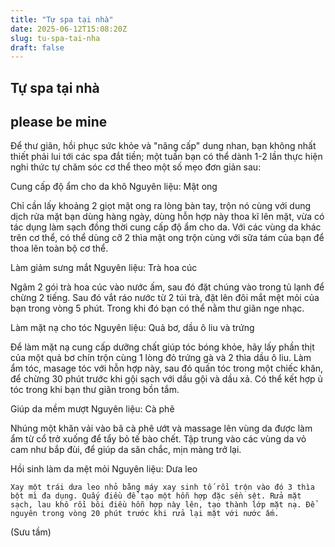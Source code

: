 ```yaml
---
title: "Tự spa tại nhà"
date: 2025-06-12T15:08:20Z
slug: tu-spa-tai-nha
draft: false
---
```


## Tự spa tại nhà

## please be mine

Để thư giãn, hồi phục sức khỏe và "nâng cấp" dung nhan, bạn không nhất thiết phải lui tới các spa đắt tiền; một tuần bạn có thể dành 1-2 lần thực hiện nghi thức tự chăm sóc cơ thể theo một số mẹo đơn giản sau:
 
Cung cấp độ ẩm cho da khô
Nguyên liệu: Mật ong


	
	


	
	

 
Chỉ cần lấy khoảng 2 giọt mật ong ra lòng bàn tay, trộn nó cùng với dung dịch rửa mặt bạn dùng hàng ngày, dùng hỗn hợp này thoa kĩ lên mặt, vừa có tác dụng làm sạch đồng thời cung cấp độ ẩm cho da. Với các vùng da khác trên cơ thể, có thể dùng cỡ 2 thìa mật ong trộn cùng với sữa tám của bạn để thoa lên toàn bộ cơ thể.
 
Làm giảm sưng mắt
Nguyên liệu: Trà hoa cúc
 


	
	


	
	
Ngâm 2 gói trà hoa cúc vào nước ấm, sau đó đặt chúng vào trong tủ lạnh để chừng 2 tiếng. Sau đó vắt ráo nước từ 2 túi trà, đặt lên đôi mắt mệt mỏi của bạn trong vòng 5 phút. Trong khi đó bạn có thể nằm thư giãn nge nhạc.
 
Làm mặt nạ cho tóc
Nguyên liệu: Quả bơ, dầu ô liu và trứng


	
	


	

	
	
Để làm mặt nạ cung cấp dưỡng chất giúp tóc bóng khỏe, hãy lấy phần thịt của một quả bơ chín trộn cùng 1 lòng đỏ trứng gà và 2 thìa dầu ô liu. Làm ẩm tóc, masage tóc với hỗn hợp này, sau đó quấn tóc trong một chiếc khăn, để chừng 30 phút trước khi gội sạch với dầu gội và dầu xả. Có thể kết hợp ủ tóc trong khi bạn thư giãn trong bồn tắm.
 
Giúp da mềm mượt
Nguyên liệu: Cà phê

	
	
Nhúng một khăn vải vào bã cà phê ướt và massage lên vùng da được làm ẩm từ cổ trở xuống để tẩy bỏ tế bào chết. Tập trung vào các vùng da vỏ cam như bắp đùi, để giúp da săn chắc, mịn màng trở lại.
 
Hồi sinh làm da mệt mỏi
Nguyên liệu: Dưa leo

	Xay một trái dưa leo nhỏ bằng máy xay sinh tố rồi trộn vào đó 3 thìa bột mì đa dụng. Quấy điều để tạo một hỗn hợp đặc sền sệt. Rửa mặt sạch, lau khô rồi bôi điều hỗn hợp này lên, tạo thành lớp mặt nạ. Để nguyên trong vòng 20 phút trước khi rửa lại mặt với nước ấm.
(Sưu tầm)